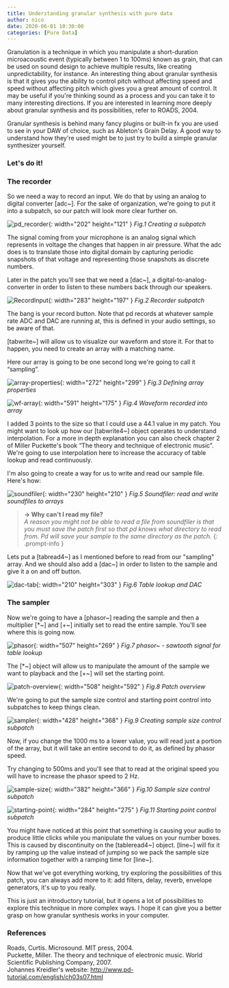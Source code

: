 ```yaml
---
title: Understanding granular synthesis with pure data
author: nico
date: 2020-06-01 10:30:00
categories: [Pure Data]
---
```


  
Granulation is a technique in which you manipulate a short-duration microacoustic event (typically between 1 to 100ms) known as grain, that can be used on sound design to achieve multiple results, like creating unpredictability, for instance. An interesting thing about granular synthesis is that it gives you the ability to control pitch without affecting speed and speed without affecting pitch which gives you a great amount of control. It may be useful if you're thinking sound as a process and you can take it to many interesting directions. If you are interested in learning more deeply about granular synthesis and its possibilities, refer to ROADS, 2004.


Granular synthesis is behind many fancy plugins or built-in fx you are used to see in your DAW of choice, such as Ableton's Grain Delay. A good way to understand how they're used might be to just try to build a simple granular synthesizer yourself.

<h3 data-toc-skip>Let's do it!</h3>

### The recorder

So we need a way to record an input. We do that by using an analog to digital converter [adc~]. For the sake of organization, we're going to put it into a subpatch, so our patch will look more clear further on.


![pd_recorder](https://raw.githubusercontent.com/nico-audio/nico-audio.github.io/main/_posts/img/GranularSynth/pd_recorder.png){: width="202" height="121" }
_Fig.1 Creating a subpatch_

The signal coming from your microphone is an analog signal which represents in voltage the changes that happen in air pressure. What the adc does is to translate those into digital domain by capturing periodic snapshots of that voltage and representing those snapshots as discrete numbers.

Later in the patch you'll see that we need a [dac~], a digital-to-analog-converter in order to listen to these numbers back through our speakers.

![RecordInput](https://raw.githubusercontent.com/nico-audio/nico-audio.github.io/main/_posts/img/GranularSynth/Fig2_RecordInput.png){: width="283" height="197" }
_Fig.2 Recorder subpatch_

The bang is your record button. Note that pd records at whatever sample rate ADC and DAC are running at, this is defined in your audio settings, so be aware of that.

[tabwrite~] will allow us to visualize our waveform and store it. For that to happen, you need to create an array with a matching name.

Here our array is going to be one second long we're going to call it “sampling”.

![array-properties](https://raw.githubusercontent.com/nico-audio/nico-audio.github.io/main/_posts/img/GranularSynth/Fig3_array-properties.JPG){: width="272" height="299" }
_Fig.3 Defining array properties_

![wf-array](https://raw.githubusercontent.com/nico-audio/nico-audio.github.io/main/_posts/img/GranularSynth/Fig4_array.JPG){: width="591" height="175" }
_Fig.4 Waveform recorded into array_

I added 3 points to the size so that I could use a 44.1 value in my patch. You might want to look up how our [tabwrite4~] object operates to understand interpolation. For a more in depth explanation you can also check chapter 2 of Miller Puckette's book “The theory and technique of electronic music”. We're going to use interpolation here to increase the accuracy of table lookup and read continuously.

I'm also going to create a way for us to write and read our sample file. Here's how:

![soundfiler](https://raw.githubusercontent.com/nico-audio/nico-audio.github.io/main/_posts/img/GranularSynth/Fig5_soundfiler.png){: width="230" height="210" }
_Fig.5 Soundfiler: read and write soundfiles to arrays_


> **→ Why can't I read my file?**\
*A reason you might not be able to read a file from soundfiler is that you must save the patch first so that pd knows what directory to read from. Pd will save your sample to the same directory as the patch.*
{: .prompt-info }

Lets put a [tabread4~] as I mentioned before to read from our "sampling" array. And we should also add a [dac~] in order to listen to the sample and give it a on and off button.

![dac-tab](https://raw.githubusercontent.com/nico-audio/nico-audio.github.io/main/_posts/img/GranularSynth/Fig6_dac-tab.JPG){: width="210" height="303" }
_Fig.6 Table lookup and DAC_

### The sampler

Now we're going to have a [phasor~] reading the sample and then a multiplier [\*~] and [+~] initially set to read the entire sample. You'll see where this is going now.

![phasor](https://raw.githubusercontent.com/nico-audio/nico-audio.github.io/main/_posts/img/GranularSynth/Fig7_phasor.png){: width="507" height="269" }
_Fig.7 phasor~ - sawtooth signal for table lookup_

The [\*~] object will allow us to manipulate the amount of the sample we want to playback and the [+~] will set the starting point.

![patch-overview](https://raw.githubusercontent.com/nico-audio/nico-audio.github.io/main/_posts/img/GranularSynth/Fig8_patch-overview.JPG){: width="508" height="592" }
_Fig.8 Patch overview_

We're going to put the sample size control and starting point control into subpatches to keep things clean.

![sampler](https://raw.githubusercontent.com/nico-audio/nico-audio.github.io/main/_posts/img/GranularSynth/Fig9_sampler.JPG){: width="428" height="368" }
_Fig.9 Creating sample size control subpatch_

Now, if you change the 1000 ms to a lower value, you will read just a portion of the array, but it will take an entire second to do it, as defined by phasor speed.

Try changing to 500ms and you'll see that to read at the original speed you will have to increase the phasor speed to 2 Hz.

![sample-size](https://raw.githubusercontent.com/nico-audio/nico-audio.github.io/main/_posts/img/GranularSynth/Fig10_samplesize-subpatch.JPG){: width="382" height="366" }
_Fig.10 Sample size control subpatch_


![starting-point](https://raw.githubusercontent.com/nico-audio/nico-audio.github.io/main/_posts/img/GranularSynth/Fig11_samplesizesub.png){: width="284" height="275" }
_Fig.11 Starting point control subpatch_


You might have noticed at this point that something is causing your audio to produce little clicks while you manipulate the values on your number boxes. This is caused by discontinuity on the [tableread4~] object. [line~] will fix it by ramping up the value instead of jumping so we pack the sample size information together with a ramping time for [line~].

Now that we've got everything working, try exploring the possibilities of this patch, you can always add more to it: add filters, delay, reverb, envelope generators, it's up to you really.

This is just an introductory tutorial, but it opens a lot of possibilities to explore this technique in more complex ways. I hope it can give you a better grasp on how granular synthesis works in your computer.

### References

Roads, Curtis. Microsound. MIT press, 2004.\
Puckette, Miller. The theory and technique of electronic music. World Scientific Publishing Company, 2007.\
Johannes Kreidler's website: <http://www.pd-tutorial.com/english/ch03s07.html>

